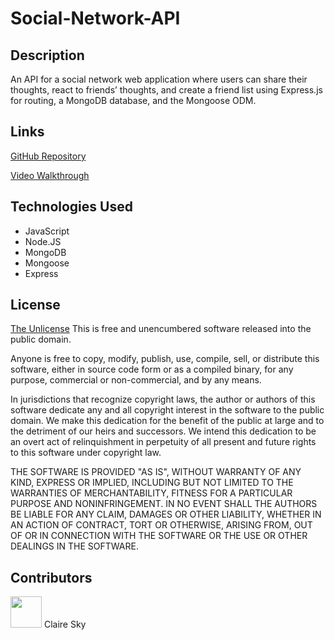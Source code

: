 # Social-Network-API

## Description
An API for a social network web application where users can share their thoughts, react to friends’ thoughts, and create a friend list using Express.js for routing, a MongoDB database, and the Mongoose ODM.

## Links
[GitHub Repository](https://github.com/claire-sky/Social-Network-API/)

[Video Walkthrough](https://watch.screencastify.com/v/K4RFpvGbW4OSVo7zGgD5)

## Technologies Used
 - JavaScript
 - Node.JS
 - MongoDB
 - Mongoose
 - Express

## License
[The Unlicense](https://spdx.org/licenses/Unlicense.html)
This is free and unencumbered software released into the public domain.

Anyone is free to copy, modify, publish, use, compile, sell, or distribute this software, either in source code form or as a compiled binary, for any purpose, commercial or non-commercial, and by any means.

In jurisdictions that recognize copyright laws, the author or authors of this software dedicate any and all copyright interest in the software to the public domain. We make this dedication for the benefit of the public at large and to the detriment of our heirs and successors. We intend this dedication to be an overt act of relinquishment in perpetuity of all present and future rights to this software under copyright law.

THE SOFTWARE IS PROVIDED "AS IS", WITHOUT WARRANTY OF ANY KIND, EXPRESS OR IMPLIED, INCLUDING BUT NOT LIMITED TO THE WARRANTIES OF MERCHANTABILITY, FITNESS FOR A PARTICULAR PURPOSE AND NONINFRINGEMENT. IN NO EVENT SHALL THE AUTHORS BE LIABLE FOR ANY CLAIM, DAMAGES OR OTHER LIABILITY, WHETHER IN AN ACTION OF CONTRACT, TORT OR OTHERWISE, ARISING FROM, OUT OF OR IN CONNECTION WITH THE SOFTWARE OR THE USE OR OTHER DEALINGS IN THE SOFTWARE.

## Contributors
<a href="https://github.com/claire-sky"><img src="https://avatars.githubusercontent.com/u/91101105?v=4" width="50" height="50" alt=""/></a> Claire Sky